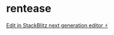 # rentease

[Edit in StackBlitz next generation editor ⚡️](https://stackblitz.com/~/github.com/acharlesrhymes/rentease)
